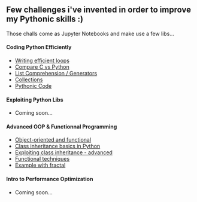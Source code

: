 ## Few challenges i've invented in order to improve my Pythonic skills :)

Those challs come as Jupyter Notebooks and make use a few libs...

#### Coding Python Efficiently

* [Writing efficient loops](https://github.com/obrunet/Python-Programming-Efficiently/blob/master/2019_03_27_writing_efficient_loops_in_python.ipynb)
* [Compare C vs Python](https://github.com/obrunet/Python-Programming-Efficiently/blob/master/2019_03_28_compare_C_and_python.ipynb)
* [List Comprehension / Generators](https://github.com/obrunet/Python-Programming-Efficiently/blob/master/2019_03_29.list_comprehension_generators.ipynb)
* [Collections](https://github.com/obrunet/Python-Programming-Efficiently/blob/master/2019_03_29_collections.ipynb)
* [Pythonic Code](https://github.com/obrunet/Python-Programming-Efficiently/blob/master/2019_03_29_Pythonic_code.ipynb)

#### Exploiting Python Libs
* Coming soon...

#### Advanced OOP & Functionnal Programming
* [Object-oriented and functional](https://github.com/obrunet/Python-Programming-Efficiently/blob/master/2019_04_25_OO_and_func_python.ipynb)
* [Class inheritance basics in Python](https://github.com/obrunet/Python-Programming-Efficiently/blob/master/2019_04_26_inheritance.ipynb)
* [Exploiting class inheritance - advanced](https://github.com/obrunet/Python-Programming-Efficiently/blob/master/2019_04_27_exploit_class_inheritance.ipynb)
* [Functional techniques](https://github.com/obrunet/Python-Programming-Efficiently/blob/master/2019_05_10_functional_techniques.ipynb)
* [Example with fractal](https://github.com/obrunet/Python-Programming-Efficiently/blob/master/2019_05_15_functionnal_fractal.ipynb)

#### Intro to Performance Optimization
* Coming soon...
